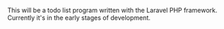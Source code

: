 This will be a todo list program written with the Laravel PHP framework. Currently it's in the early stages of development.
